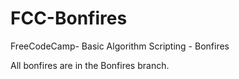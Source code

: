 # FCC-Bonfires
FreeCodeCamp- Basic Algorithm Scripting - Bonfires <p>
All bonfires are in the Bonfires branch.
